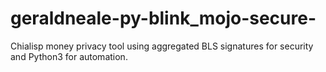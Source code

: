 # geraldneale-py-blink_mojo-secure-
Chialisp money privacy tool using aggregated BLS signatures for security and Python3 for automation.
